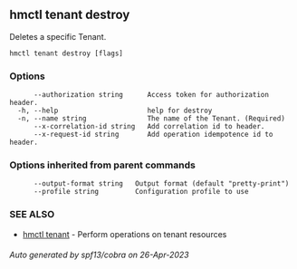 ## hmctl tenant destroy

Deletes a specific Tenant.

```
hmctl tenant destroy [flags]
```

### Options

```
      --authorization string      Access token for authorization header.
  -h, --help                      help for destroy
  -n, --name string               The name of the Tenant. (Required)
      --x-correlation-id string   Add correlation id to header.
      --x-request-id string       Add operation idempotence id to header.
```

### Options inherited from parent commands

```
      --output-format string   Output format (default "pretty-print")
      --profile string         Configuration profile to use
```

### SEE ALSO

* [hmctl tenant](hmctl_tenant.md)	 - Perform operations on tenant resources

###### Auto generated by spf13/cobra on 26-Apr-2023
